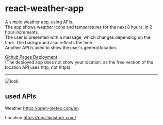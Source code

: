 # react-weather-app

A simple weather app, using APIs.<br>
The app shows weather icons and temperatures for the next 8 hours, in 2 hour increments.<br>
The user is presented with a message, which changes depending on the time. The background also reflects the time.<br>
Another API is used to show the user's general location.<br>

[Github Pages Deployment](https://carapaceonbear.github.io/react-weather-app/)<br>
(The deployed app does not show your location, as the free version of the location API uses http, not https)

---
![look](https://i.imgur.com/kcS0A3r.png)

## used APIs

Weather
https://open-meteo.com/en

Location
https://positionstack.com/